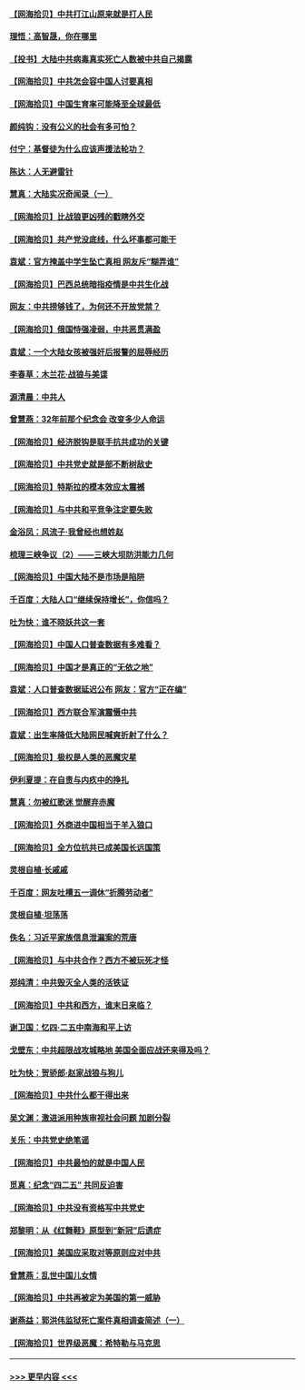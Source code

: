 #### [【网海拾贝】中共打江山原来就是打人民](../pages/nsc993/n12954345.md?t=05171601) 
#### [理悟：高智晟，你在哪里](../pages/nsc993/n12953115.md?t=05171601) 
#### [【投书】大陆中共病毒真实死亡人数被中共自己揭露](../pages/nsc993/n12953050.md?t=05171601) 
#### [【网海拾贝】中共怎会容中国人讨要真相](../pages/nsc993/n12952161.md?t=05171601) 
#### [【网海拾贝】中国生育率可能降至全球最低](../pages/nsc993/n12948793.md?t=05171601) 
#### [颜纯钩：没有公义的社会有多可怕？](../pages/nsc993/n12947626.md?t=05171601) 
#### [付宁：基督徒为什么应该声援法轮功？](../pages/nsc993/n12947233.md?t=05171601) 
#### [陈达：人无避雷针](../pages/nsc993/n12947098.md?t=05171601) 
#### [慧真：大陆实况奇闻录（一）](../pages/nsc993/n12945811.md?t=05171601) 
#### [【网海拾贝】比战狼更凶残的戳瞎外交](../pages/nsc993/n12945717.md?t=05171601) 
#### [【网海拾贝】共产党没底线，什么坏事都可能干](../pages/nsc993/n12942090.md?t=05171601) 
#### [袁斌：官方掩盖中学生坠亡真相 网友斥“糊弄谁”](../pages/nsc993/n12942029.md?t=05171601) 
#### [【网海拾贝】巴西总统暗指疫情是中共生化战](../pages/nsc993/n12938999.md?t=05171601) 
#### [网友：中共捞够钱了，为何还不开放党禁？](../pages/nsc993/n12938952.md?t=05171601) 
#### [【网海拾贝】俄国恃强凌弱，中共恶贯满盈](../pages/nsc993/n12936626.md?t=05171601) 
#### [袁斌：一个大陆女孩被强奸后报警的屈辱经历](../pages/nsc993/n12936547.md?t=05171601) 
#### [李春草：木兰花·战狼与美谍](../pages/nsc993/n12935995.md?t=05171601) 
#### [源清晨：中共人](../pages/nsc993/n12935589.md?t=05171601) 
#### [曾慧燕：32年前那个纪念会 改变多少人命运](../pages/nsc993/n12934233.md?t=05171601) 
#### [【网海拾贝】经济脱钩是联手抗共成功的关键](../pages/nsc993/n12934176.md?t=05171601) 
#### [【网海拾贝】中共党史就是部不断树敌史](../pages/nsc993/n12932844.md?t=05171601) 
#### [【网海拾贝】特斯拉的模本效应太震撼](../pages/nsc993/n12925626.md?t=05171601) 
#### [【网海拾贝】与中共和平竞争注定要失败](../pages/nsc993/n12923326.md?t=05171601) 
#### [金浴凤：风流子‧我曾经也想姓赵](../pages/nsc993/n12920911.md?t=05171601) 
#### [梳理三峡争议（2）——三峡大坝防洪能力几何](../pages/nsc993/n12920173.md?t=05171601) 
#### [【网海拾贝】中国大陆不是市场是陷阱](../pages/nsc993/n12920143.md?t=05171601) 
#### [千百度：大陆人口“继续保持增长”，你信吗？](../pages/nsc993/n12918946.md?t=05171601) 
#### [吐为快：谁不晓妖共这一套](../pages/nsc993/n12918941.md?t=05171601) 
#### [【网海拾贝】中国人口普查数据有多难看？](../pages/nsc993/n12917822.md?t=05171601) 
#### [【网海拾贝】中国才是真正的“无依之地”](../pages/nsc993/n12915845.md?t=05171601) 
#### [袁斌：人口普查数据延迟公布 网友：官方“正在编”](../pages/nsc993/n12915748.md?t=05171601) 
#### [【网海拾贝】西方联合军演震慑中共](../pages/nsc993/n12913466.md?t=05171601) 
#### [袁斌：出生率降低大陆网民喊爽折射了什么？](../pages/nsc993/n12913365.md?t=05171601) 
#### [【网海拾贝】极权是人类的恶魔灾星](../pages/nsc993/n12910697.md?t=05171601) 
#### [伊利夏提：在自责与内疚中的挣扎](../pages/nsc993/n12910493.md?t=05171601) 
#### [慧真：勿被红歌迷 觉醒弃赤魔](../pages/nsc993/n12910485.md?t=05171601) 
#### [【网海拾贝】外商进中国相当于羊入狼口](../pages/nsc993/n12908274.md?t=05171601) 
#### [【网海拾贝】全方位抗共已成美国长远国策](../pages/nsc993/n12906878.md?t=05171601) 
#### [灵根自植‧长戚戚](../pages/nsc993/n12905585.md?t=05171601) 
#### [千百度：网友吐槽五一调休“折腾劳动者”](../pages/nsc993/n12905934.md?t=05171601) 
#### [灵根自植‧坦荡荡](../pages/nsc993/n12905562.md?t=05171601) 
#### [佚名：习近平家族信息泄漏案的荒唐](../pages/nsc993/n12904705.md?t=05171601) 
#### [【网海拾贝】与中共合作？西方不被玩死才怪](../pages/nsc993/n12903873.md?t=05171601) 
#### [郑纯清：中共毁灭全人类的活铁证](../pages/nsc993/n12903785.md?t=05171601) 
#### [【网海拾贝】中共和西方，谁末日来临？](../pages/nsc993/n12903482.md?t=05171601) 
#### [谢卫国：忆四‧二五中南海和平上访](../pages/nsc993/n12902192.md?t=05171601) 
#### [戈壁东：中共超限战攻城略地 美国全面应战还来得及吗？](../pages/nsc993/n12902297.md?t=05171601) 
#### [吐为快：贺骄郎‧赵家战狼与狗儿](../pages/nsc993/n12902280.md?t=05171601) 
#### [【网海拾贝】中共什么都干得出来](../pages/nsc993/n12897500.md?t=05171601) 
#### [吴文渊：激进派用种族审视社会问题 加剧分裂](../pages/nsc993/n12893881.md?t=05171601) 
#### [关乐：中共党史绝笔谣](../pages/nsc993/n12897270.md?t=05171601) 
#### [【网海拾贝】中共最怕的就是中国人民](../pages/nsc993/n12894705.md?t=05171601) 
#### [觅真：纪念“四二五” 共同反迫害](../pages/nsc993/n12894553.md?t=05171601) 
#### [【网海拾贝】中共没有资格写中共党史](../pages/nsc993/n12892231.md?t=05171601) 
#### [郑黎明：从《红舞鞋》原型到“新冠”后遗症](../pages/nsc993/n12890469.md?t=05171601) 
#### [【网海拾贝】美国应采取对等原则应对中共](../pages/nsc993/n12889176.md?t=05171601) 
#### [曾慧燕：乱世中国儿女情](../pages/nsc993/n12887931.md?t=05171601) 
#### [【网海拾贝】中共再被定为美国的第一威胁](../pages/nsc993/n12887580.md?t=05171601) 
#### [谢燕益：郭洪伟监狱死亡案件真相调查简述（一）](../pages/nsc993/n12885648.md?t=05171601) 
#### [【网海拾贝】世界级恶魔：希特勒与马克思](../pages/nsc993/n12884062.md?t=05171601) 

----
#### [ >>> 更早内容 <<< ](../indexes/nsc993-earlier.md)
